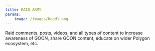 ```yaml
---
title: RAID ARMY
params:
    image: /images/head1.png
---
```


Raid comments, posts, videos, and all types of content to increase awareness of GOON, share GOON content, educate on wider Polygon ecosystem, etc.
